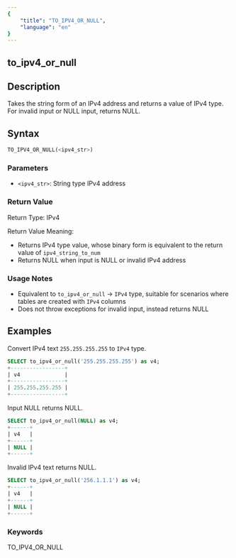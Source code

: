```yaml
---
{
    "title": "TO_IPV4_OR_NULL",
    "language": "en"
}
---
```


## to_ipv4_or_null

## Description
Takes the string form of an IPv4 address and returns a value of IPv4 type. For invalid input or NULL input, returns NULL.

## Syntax
```sql
TO_IPV4_OR_NULL(<ipv4_str>)
```

### Parameters
- `<ipv4_str>`: String type IPv4 address

### Return Value
Return Type: IPv4

Return Value Meaning:
- Returns IPv4 type value, whose binary form is equivalent to the return value of `ipv4_string_to_num`
- Returns NULL when input is NULL or invalid IPv4 address

### Usage Notes
- Equivalent to `to_ipv4_or_null` → `IPv4` type, suitable for scenarios where tables are created with `IPv4` columns
- Does not throw exceptions for invalid input, instead returns NULL

## Examples

Convert IPv4 text `255.255.255.255` to `IPv4` type.
```sql
SELECT to_ipv4_or_null('255.255.255.255') as v4;
+-----------------+
| v4              |
+-----------------+
| 255.255.255.255 |
+-----------------+
```

Input NULL returns NULL.
```sql
SELECT to_ipv4_or_null(NULL) as v4;
+------+
| v4   |
+------+
| NULL |
+------+
```

Invalid IPv4 text returns NULL.
```sql
SELECT to_ipv4_or_null('256.1.1.1') as v4;
+------+
| v4   |
+------+
| NULL |
+------+
```

### Keywords

TO_IPV4_OR_NULL
